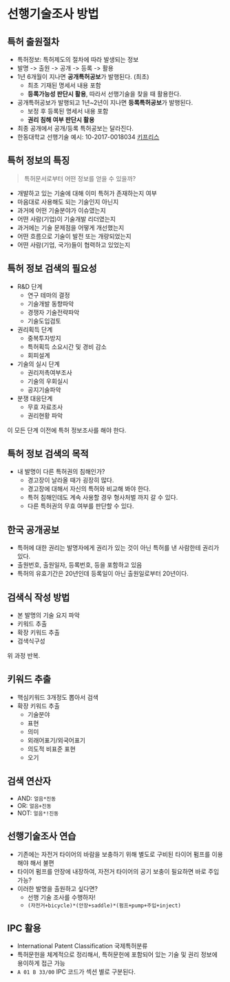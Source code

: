 # 선행기술조사 방법

## 특허 출원절차

* 특허정보: 특허제도의 절차에 따라 발생되는 정보
* 발명 -> 출원 -> 공개 -> 등록 -> 활용
* 1년 6개월이 지나면 **공개특허공보**가 발행된다. (최초)
  * 최초 기재된 명세서 내용 포함
  * **등록가능성 판단시 활용**, 따라서 선행기술을 찾을 때 활용한다.
* 공개특허공보가 발행되고 1년~2년이 지나면 **등록특허공보**가 발행된다.
  * 보정 후 등록된 명세서 내용 포함
  * **권리 침해 여부 판단시 활용**
* 최종 공개에서 공개/등록 특허공보는 달라진다.
* 한동대학교 선행기술 예시: 10-2017-0018034 [키프리스](http://www.kipris.or.kr/khome/main.jsp)

## 특허 정보의 특징

> 특허문서로부터 어떤 정보를 얻을 수 있을까?

* 개발하고 있는 기술에 대해 이미 특허가 존재하는지 여부
* 마음대로 사용해도 되는 기술인지 아닌지
* 과거에 어떤 기술분야가 이슈였는지
* 어떤 사람(기업)이 기술개발 리더였는지
* 과거에는 기술 문제점을 어떻게 개선했는지
* 어떤 흐름으로 기술이 발전 또는 개량되었는지
* 어떤 사람(기업, 국가)들이 협력하고 있었는지

## 특허 정보 검색의 필요성

* R&D 단계
  * 연구 테마의 결정
  * 기술개발 동향파악
  * 경쟁자 기술전략파악
  * 기술도입검토
* 권리획득 단계
  * 중복투자방지
  * 특허획득 소요시간 및 경비 감소
  * 회피설계
* 기술의 실시 단계
  * 권리저촉여부조사
  * 기술의 우회실시
  * 공지기술파악
* 분쟁 대응단계
  * 무효 자료조사
  * 권리현황 파악

이 모든 단계 이전에 특허 정보조사를 해야 한다.

## 특허 정보 검색의 목적

* 내 발명이 다른 특허권의 침해인가?
  * 경고장이 날라올 때가 굉장히 많다.
  * 경고장에 대해서 자신의 특허와 비교해 봐야 한다.
  * 특허 침해인데도 계속 사용할 경우 형사처벌 까지 갈 수 있다.
  * 다른 특허권의 무효 여부를 판단할 수 있다.

## 한국 공개공보

* 특허에 대한 권리는 발명자에게 권리가 있는 것이 아닌 특허를 낸 사람한테 권리가 있다.
* 출원번호, 출원일자, 등록번호, 등을 포함하고 있음
* 특허의 유효기간은 20년인데 등록일이 아닌 출원일로부터 20년이다.

## 검색식 작성 방법

* 본 발명의 기술 요지 파악
* 키워드 추출
* 확장 키워드 추출
* 검색식구성

위 과정 반복.

## 키워드 추출

* 핵심키워드 3개정도 뽑아서 검색
* 확장 키워드 추출
  * 기술분야
  * 표현
  * 의미
  * 외래어표기/외국어표기
  * 의도적 비표준 표현
  * 오기

## 검색 연산자

* AND: `얼음*진동`
* OR: `얼음+진동`
* NOT: `얼음*!진동`

## 선행기술조사 연습

* 기존에는 자전거 타이어의 바람을 보충하기 위해 별도로 구비된 타이어 펌프를 이용해야 해서 불편
* 타이어 펌프를 안장에 내장하여, 자전거 타이어의 공기 보충이 필요하면 바로 주입 가능?
* 이러한 발명을 출원하고 싶다면?
  * 선행 기술 조사를 수행하자!
  * `(자전거+bicycle)*(안장+saddle)*(펌프+pump+주입+inject)`

## IPC 활용

* International Patent Classification 국제특허분류
* 특허문헌을 체계적으로 정리해서, 특허문헌에 포함되어 있는 기술 및 권리 정보에 용이하게 접근 가능
* `A 01 B 33/00` IPC 코드가 섹션 별로 구분된다.